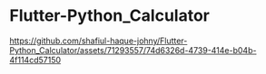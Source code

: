 # Flutter-Python_Calculator

https://github.com/shafiul-haque-johny/Flutter-Python_Calculator/assets/71293557/74d6326d-4739-414e-b04b-4f114cd57150

